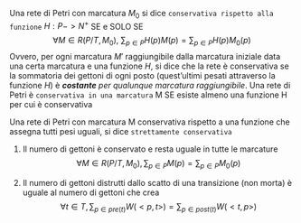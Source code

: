 Una rete di Petri con marcatura $M_0$ si dice `conservativa rispetto alla funzione` $H: P -> N^+$ SE e SOLO SE
$$\forall M \in R(P/T, M_0)\text{, } \sum_{p \in P}H(p)M(p) = \sum_{p\in P} H(p)M_0(p)$$
Ovvero, per ogni marcatura $M′$ raggiungibile dalla marcatura iniziale data una certa marcatura e una funzione $H$, si dice che la rete è conservativa se la sommatoria dei gettoni di ogni posto (quest’ultimi pesati attraverso la funzione $H$) è _**costante** per qualunque marcatura raggiungibile_.
Una rete di Petri è `conservativa in una marcatura` M SE esiste almeno una funzione H per cui è conservativa

Una rete di Petri con marcatura M conservativa rispetto a una funzione che assegna tutti pesi uguali, si dice `strettamente conservativa`
1. Il numero di gettoni è conservato e resta uguale in tutte le marcature
$$\forall M \in R(P/T, M_0), \sum_{p \in P}M(p) = \sum_{p\in P} M_0(p)$$

2. Il numero di gettoni distrutti dallo scatto di una transizione (non morta) è uguale al numero di gettoni che crea
$$\forall t \in T, \sum_{p\in pre(t)} W(<p, t>) = \sum_{p \in post(t)}W(<t,p>)$$

